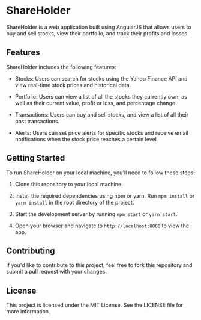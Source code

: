 # ShareHolder

ShareHolder is a web application built using AngularJS that allows users to buy and sell stocks, view their portfolio, and track their profits and losses.

## Features

ShareHolder includes the following features:

- Stocks: Users can search for stocks using the Yahoo Finance API and view real-time stock prices and historical data.

- Portfolio: Users can view a list of all the stocks they currently own, as well as their current value, profit or loss, and percentage change.

- Transactions: Users can buy and sell stocks, and view a list of all their past transactions.

- Alerts: Users can set price alerts for specific stocks and receive email notifications when the stock price reaches a certain level.

## Getting Started

To run ShareHolder on your local machine, you'll need to follow these steps:

1. Clone this repository to your local machine.

2. Install the required dependencies using npm or yarn. Run `npm install` or `yarn install` in the root directory of the project.

3. Start the development server by running `npm start` or `yarn start`.

4. Open your browser and navigate to `http://localhost:8000` to view the app.

## Contributing

If you'd like to contribute to this project, feel free to fork this repository and submit a pull request with your changes.

## License

This project is licensed under the MIT License. See the LICENSE file for more information.
